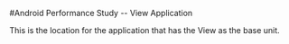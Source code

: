 #Android Performance Study -- View Application

This is the location for the application that has the View as the base unit.